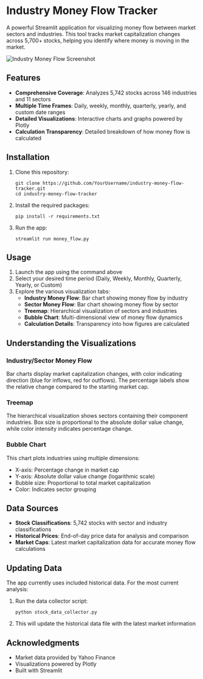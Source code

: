 # Industry Money Flow Tracker

A powerful Streamlit application for visualizing money flow between market sectors and industries. This tool tracks market capitalization changes across 5,700+ stocks, helping you identify where money is moving in the market.

![Industry Money Flow Screenshot](https://i.imgur.com/tNFKEjR.png)

## Features

- **Comprehensive Coverage**: Analyzes 5,742 stocks across 146 industries and 11 sectors
- **Multiple Time Frames**: Daily, weekly, monthly, quarterly, yearly, and custom date ranges
- **Detailed Visualizations**: Interactive charts and graphs powered by Plotly
- **Calculation Transparency**: Detailed breakdown of how money flow is calculated

## Installation

1. Clone this repository:
   ```
   git clone https://github.com/YourUsername/industry-money-flow-tracker.git
   cd industry-money-flow-tracker
   ```

2. Install the required packages:
   ```
   pip install -r requirements.txt
   ```

3. Run the app:
   ```
   streamlit run money_flow.py
   ```

## Usage

1. Launch the app using the command above
2. Select your desired time period (Daily, Weekly, Monthly, Quarterly, Yearly, or Custom)
3. Explore the various visualization tabs:
   - **Industry Money Flow**: Bar chart showing money flow by industry
   - **Sector Money Flow**: Bar chart showing money flow by sector
   - **Treemap**: Hierarchical visualization of sectors and industries
   - **Bubble Chart**: Multi-dimensional view of money flow dynamics
   - **Calculation Details**: Transparency into how figures are calculated

## Understanding the Visualizations

### Industry/Sector Money Flow
Bar charts display market capitalization changes, with color indicating direction (blue for inflows, red for outflows). The percentage labels show the relative change compared to the starting market cap.

### Treemap
The hierarchical visualization shows sectors containing their component industries. Box size is proportional to the absolute dollar value change, while color intensity indicates percentage change.

### Bubble Chart
This chart plots industries using multiple dimensions:
- X-axis: Percentage change in market cap
- Y-axis: Absolute dollar value change (logarithmic scale)
- Bubble size: Proportional to total market capitalization
- Color: Indicates sector grouping

## Data Sources

- **Stock Classifications**: 5,742 stocks with sector and industry classifications
- **Historical Prices**: End-of-day price data for analysis and comparison
- **Market Caps**: Latest market capitalization data for accurate money flow calculations

## Updating Data

The app currently uses included historical data. For the most current analysis:
1. Run the data collector script:
   ```
   python stock_data_collector.py
   ```
2. This will update the historical data file with the latest market information

## Acknowledgments

- Market data provided by Yahoo Finance
- Visualizations powered by Plotly
- Built with Streamlit
